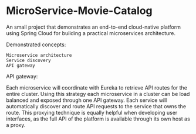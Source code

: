 # MicroService-Movie-Catalog

An small project that demonstrates an end-to-end cloud-native platform using Spring Cloud for building a practical microservices architecture.

Demonstrated concepts:

    Microservice architecture
    Service discovery
    API gateway
    
API gateway:

Each microservice will coordinate with Eureka to retrieve API routes for the entire cluster. Using this strategy each microservice in a cluster can be load balanced and exposed through one API gateway. Each service will automatically discover and route API requests to the service that owns the route. This proxying technique is equally helpful when developing user interfaces, as the full API of the platform is available through its own host as a proxy.
